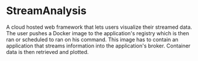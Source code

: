 # StreamAnalysis

A cloud hosted web framework that lets users visualize their streamed data. The user pushes a Docker image to the application's registry which is then ran or scheduled to ran on his command. This image has to contain an application that streams information into the application's broker. Container data is then retrieved and plotted.